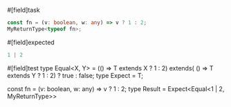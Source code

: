 #[field]task
```ts
const fn = (v: boolean, w: any) => v ? 1 : 2;
MyReturnType<typeof fn>;
```

#[field]expected
```ts
1 | 2
```

#[field]test
type Equal<X, Y> = (<T>() => T extends X ? 1 : 2) extends(
    <T>() => T extends Y ? 1 : 2) ? true : false;
type Expect<T extends true> = T;

const fn = (v: boolean, w: any) => v ? 1 : 2;
type Result = Expect<Equal<1 | 2, MyReturnType<typeof fn>>>

